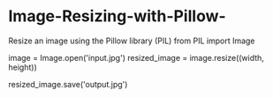 # Image-Resizing-with-Pillow-
Resize an image using the Pillow library (PIL)
from PIL import Image

image = Image.open('input.jpg')
resized_image = image.resize((width, height))

resized_image.save('output.jpg')
